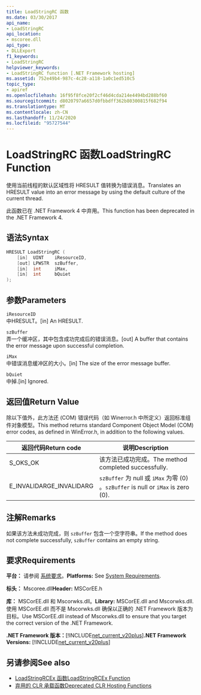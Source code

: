 ```yaml
---
title: LoadStringRC 函数
ms.date: 03/30/2017
api_name:
- LoadStringRC
api_location:
- mscoree.dll
api_type:
- DLLExport
f1_keywords:
- LoadStringRC
helpviewer_keywords:
- LoadStringRC function [.NET Framework hosting]
ms.assetid: 752e49b4-987c-4c28-a118-1a0c1ed510c5
topic_type:
- apiref
ms.openlocfilehash: 16f95f8fce20f2cf46d4cda214e4494bd288bf60
ms.sourcegitcommit: d8020797a6657d0fbbdff362b80300815f682f94
ms.translationtype: MT
ms.contentlocale: zh-CN
ms.lasthandoff: 11/24/2020
ms.locfileid: "95727544"
---
```

# <a name="loadstringrc-function"></a><span data-ttu-id="932ce-102">LoadStringRC 函数</span><span class="sxs-lookup"><span data-stu-id="932ce-102">LoadStringRC Function</span></span>

<span data-ttu-id="932ce-103">使用当前线程的默认区域性将 HRESULT 值转换为错误消息。</span><span class="sxs-lookup"><span data-stu-id="932ce-103">Translates an HRESULT value into an error message by using the default culture of the current thread.</span></span>  
  
 <span data-ttu-id="932ce-104">此函数已在 .NET Framework 4 中弃用。</span><span class="sxs-lookup"><span data-stu-id="932ce-104">This function has been deprecated in the .NET Framework 4.</span></span>  
  
## <a name="syntax"></a><span data-ttu-id="932ce-105">语法</span><span class="sxs-lookup"><span data-stu-id="932ce-105">Syntax</span></span>  
  
```cpp  
HRESULT LoadStringRC (  
    [in]  UINT    iResourceID,
    [out] LPWSTR  szBuffer,
    [in]  int     iMax,
    [in]  int     bQuiet  
);  
```  
  
## <a name="parameters"></a><span data-ttu-id="932ce-106">参数</span><span class="sxs-lookup"><span data-stu-id="932ce-106">Parameters</span></span>  

 `iResourceID`  
 <span data-ttu-id="932ce-107">中HRESULT。</span><span class="sxs-lookup"><span data-stu-id="932ce-107">[in] An HRESULT.</span></span>  
  
 `szBuffer`  
 <span data-ttu-id="932ce-108">弄一个缓冲区，其中包含成功完成后的错误消息。</span><span class="sxs-lookup"><span data-stu-id="932ce-108">[out] A buffer that contains the error message upon successful completion.</span></span>  
  
 `iMax`  
 <span data-ttu-id="932ce-109">中错误消息缓冲区的大小。</span><span class="sxs-lookup"><span data-stu-id="932ce-109">[in] The size of the error message buffer.</span></span>  
  
 `bQuiet`  
 <span data-ttu-id="932ce-110">中掉.</span><span class="sxs-lookup"><span data-stu-id="932ce-110">[in] Ignored.</span></span>  
  
## <a name="return-value"></a><span data-ttu-id="932ce-111">返回值</span><span class="sxs-lookup"><span data-stu-id="932ce-111">Return Value</span></span>  

 <span data-ttu-id="932ce-112">除以下值外，此方法还 (COM) 错误代码（如 Winerror.h 中所定义）返回标准组件对象模型。</span><span class="sxs-lookup"><span data-stu-id="932ce-112">This method returns standard Component Object Model (COM) error codes, as defined in WinError.h, in addition to the following values.</span></span>  
  
|<span data-ttu-id="932ce-113">返回代码</span><span class="sxs-lookup"><span data-stu-id="932ce-113">Return code</span></span>|<span data-ttu-id="932ce-114">说明</span><span class="sxs-lookup"><span data-stu-id="932ce-114">Description</span></span>|  
|-----------------|-----------------|  
|<span data-ttu-id="932ce-115">S_OK</span><span class="sxs-lookup"><span data-stu-id="932ce-115">S_OK</span></span>|<span data-ttu-id="932ce-116">该方法已成功完成。</span><span class="sxs-lookup"><span data-stu-id="932ce-116">The method completed successfully.</span></span>|  
|<span data-ttu-id="932ce-117">E_INVALIDARG</span><span class="sxs-lookup"><span data-stu-id="932ce-117">E_INVALIDARG</span></span>|<span data-ttu-id="932ce-118">`szBuffer` 为 null 或 `iMax` 为零 (0) 。</span><span class="sxs-lookup"><span data-stu-id="932ce-118">`szBuffer` is null or `iMax` is zero (0).</span></span>|  
  
## <a name="remarks"></a><span data-ttu-id="932ce-119">注解</span><span class="sxs-lookup"><span data-stu-id="932ce-119">Remarks</span></span>  

 <span data-ttu-id="932ce-120">如果该方法未成功完成，则 `szBuffer` 包含一个空字符串。</span><span class="sxs-lookup"><span data-stu-id="932ce-120">If the method does not complete successfully, `szBuffer` contains an empty string.</span></span>  
  
## <a name="requirements"></a><span data-ttu-id="932ce-121">要求</span><span class="sxs-lookup"><span data-stu-id="932ce-121">Requirements</span></span>  

 <span data-ttu-id="932ce-122">**平台：** 请参阅 [系统要求](../../get-started/system-requirements.md)。</span><span class="sxs-lookup"><span data-stu-id="932ce-122">**Platforms:** See [System Requirements](../../get-started/system-requirements.md).</span></span>  
  
 <span data-ttu-id="932ce-123">**标头：** Mscoree.dll</span><span class="sxs-lookup"><span data-stu-id="932ce-123">**Header:** MSCorEE.h</span></span>  
  
 <span data-ttu-id="932ce-124">**库：** MSCorEE.dll 和 Mscorwks.dll。</span><span class="sxs-lookup"><span data-stu-id="932ce-124">**Library:** MSCorEE.dll and Mscorwks.dll.</span></span> <span data-ttu-id="932ce-125">使用 MSCorEE.dll 而不是 Mscorwks.dll 确保以正确的 .NET Framework 版本为目标。</span><span class="sxs-lookup"><span data-stu-id="932ce-125">Use MSCorEE.dll instead of Mscorwks.dll to ensure that you target the correct version of the .NET Framework.</span></span>  
  
 <span data-ttu-id="932ce-126">**.NET Framework 版本：**[!INCLUDE[net_current_v20plus](../../../../includes/net-current-v20plus-md.md)]</span><span class="sxs-lookup"><span data-stu-id="932ce-126">**.NET Framework Versions:** [!INCLUDE[net_current_v20plus](../../../../includes/net-current-v20plus-md.md)]</span></span>  
  
## <a name="see-also"></a><span data-ttu-id="932ce-127">另请参阅</span><span class="sxs-lookup"><span data-stu-id="932ce-127">See also</span></span>

- [<span data-ttu-id="932ce-128">LoadStringRCEx 函数</span><span class="sxs-lookup"><span data-stu-id="932ce-128">LoadStringRCEx Function</span></span>](loadstringrcex-function.md)
- [<span data-ttu-id="932ce-129">弃用的 CLR 承载函数</span><span class="sxs-lookup"><span data-stu-id="932ce-129">Deprecated CLR Hosting Functions</span></span>](deprecated-clr-hosting-functions.md)
